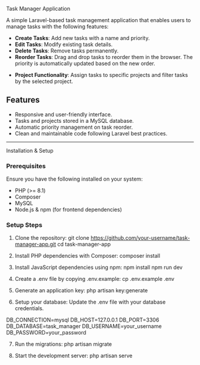 Task Manager Application

A simple Laravel-based task management application that enables users to manage tasks with the following features:

* **Create Tasks**: Add new tasks with a name and priority.
* **Edit Tasks**: Modify existing task details.
* **Delete Tasks**: Remove tasks permanently.
* **Reorder Tasks**: Drag and drop tasks to reorder them in the browser. The priority is automatically updated based on the new order.
- **Project Functionality**: Assign tasks to specific projects and filter tasks by the selected project.

## Features
- Responsive and user-friendly interface.
- Tasks and projects stored in a MySQL database.
- Automatic priority management on task reorder.
- Clean and maintainable code following Laravel best practices.

---
Installation & Setup

### Prerequisites
Ensure you have the following installed on your system:
- PHP (>= 8.1)
- Composer
- MySQL
- Node.js & npm (for frontend dependencies)

### Setup Steps
1. Clone the repository:
git clone https://github.com/your-username/task-manager-app.git
cd task-manager-app

2. Install PHP dependencies with Composer:
composer install

3. Install JavaScript dependencies using npm:
npm install
npm run dev

4. Create a .env file by copying .env.example:
cp .env.example .env

5. Generate an application key:
php artisan key:generate

6. Setup your database:
Update the .env file with your database credentials.

DB_CONNECTION=mysql
DB_HOST=127.0.0.1
DB_PORT=3306
DB_DATABASE=task_manager
DB_USERNAME=your_username
DB_PASSWORD=your_password

7. Run the migrations:
php artisan migrate

8. Start the development server:
php artisan serve